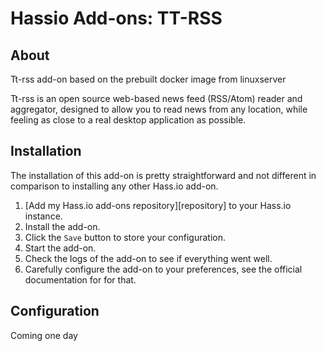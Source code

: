 # Hassio Add-ons: TT-RSS

## About

Tt-rss add-on based on the prebuilt docker image from linuxserver

Tt-rss is an open source web-based news feed (RSS/Atom) reader and aggregator, designed to allow you to read news from any location, while feeling as close to a real desktop application as possible.

## Installation

The installation of this add-on is pretty straightforward and not different in
comparison to installing any other Hass.io add-on.

1. [Add my Hass.io add-ons repository][repository] to your Hass.io instance.
1. Install the add-on.
1. Click the `Save` button to store your configuration.
1. Start the  add-on.
1. Check the logs of the add-on to see if everything went well.
1. Carefully configure the add-on to your preferences, see the official documentation for for that.


## Configuration

Coming one day